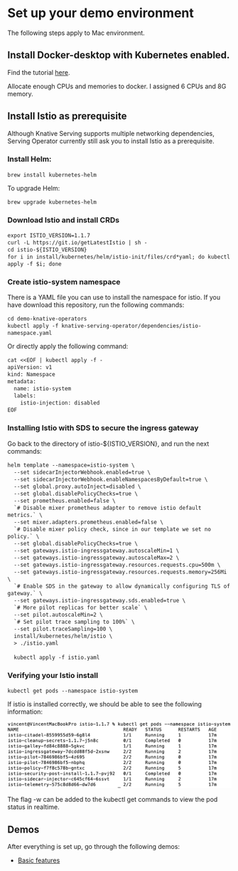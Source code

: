 # Set up your demo environment

The following steps apply to Mac environment.

## Install Docker-desktop with Kubernetes enabled.

Find the tutorial [here](https://docs.docker.com/docker-for-mac/install/).

Allocate enough CPUs and memories to docker. I assigned 6 CPUs and 8G memory.

## Install Istio as prerequisite

Although Knative Serving supports multiple networking dependencies, Serving Operator currently still ask you
to install Istio as a prerequisite.

### Install Helm:

```aidl
brew install kubernetes-helm
```

To upgrade Helm:

```aidl
brew upgrade kubernetes-helm
```

### Download Istio and install CRDs

```aidl
export ISTIO_VERSION=1.1.7
curl -L https://git.io/getLatestIstio | sh -
cd istio-${ISTIO_VERSION}
for i in install/kubernetes/helm/istio-init/files/crd*yaml; do kubectl apply -f $i; done
```

### Create istio-system namespace

There is a YAML file you can use to install the namespace for istio. If you have download this repository,
run the following commands:

```
cd demo-knative-operators
kubectl apply -f knative-serving-operator/dependencies/istio-namespace.yaml
```

Or directly apply the following command:

```aidl
cat <<EOF | kubectl apply -f -
apiVersion: v1
kind: Namespace
metadata:
  name: istio-system
  labels:
    istio-injection: disabled
EOF
```

### Installing Istio with SDS to secure the ingress gateway

Go back to the directory of istio-${ISTIO_VERSION}, and run the next commands:
```aidl
helm template --namespace=istio-system \
  --set sidecarInjectorWebhook.enabled=true \
  --set sidecarInjectorWebhook.enableNamespacesByDefault=true \
  --set global.proxy.autoInject=disabled \
  --set global.disablePolicyChecks=true \
  --set prometheus.enabled=false \
  `# Disable mixer prometheus adapter to remove istio default metrics.` \
  --set mixer.adapters.prometheus.enabled=false \
  `# Disable mixer policy check, since in our template we set no policy.` \
  --set global.disablePolicyChecks=true \
  --set gateways.istio-ingressgateway.autoscaleMin=1 \
  --set gateways.istio-ingressgateway.autoscaleMax=2 \
  --set gateways.istio-ingressgateway.resources.requests.cpu=500m \
  --set gateways.istio-ingressgateway.resources.requests.memory=256Mi \
  `# Enable SDS in the gateway to allow dynamically configuring TLS of gateway.` \
  --set gateways.istio-ingressgateway.sds.enabled=true \
  `# More pilot replicas for better scale` \
  --set pilot.autoscaleMin=2 \
  `# Set pilot trace sampling to 100%` \
  --set pilot.traceSampling=100 \
  install/kubernetes/helm/istio \
  > ./istio.yaml

  kubectl apply -f istio.yaml
```

### Verifying your Istio install

```aidl
kubectl get pods --namespace istio-system
```

If istio is installed correctly, we should be able to see the following information:

![](images/istio-pods.png)

The flag -w can be added to the kubectl get commands to view the pod status in realtime.

## Demos

After everything is set up, go through the following demos:

- [Basic features](basic-functionalities)
